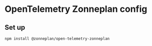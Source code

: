 # OpenTelemetry Zonneplan config

## Set up

```
npm install @zonneplan/open-telemetry-zonneplan
```
